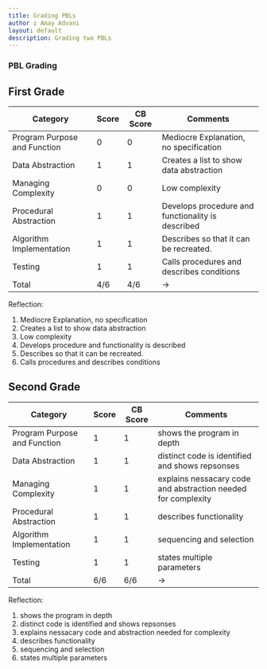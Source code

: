 ```yaml
---
title: Grading PBLs
author : Amay Advani
layout: default
description: Grading two PBLs
---
```


### PBL Grading

## First Grade

| Category                | Score | CB Score | Comments |
|------------------------|-------|----------|----------|
| Program Purpose and Function | 0 | 0  | Mediocre Explanation, no specification   |
| Data Abstraction       | 1 | 1 | Creates a list to show data abstraction     |
| Managing Complexity    | 0 | 0 | Low complexity     |
| Procedural Abstraction | 1 | 1 | Develops procedure and functionality is described       |
| Algorithm Implementation| 1 | 1 | Describes so that it can be recreated.       |
| Testing                | 1 | 1 | Calls procedures and describes conditions      |
| Total                | 4/6 | 4/6 |    ->      |

Reflection: 

1) Mediocre Explanation, no specification
2) Creates a list to show data abstraction 
3) Low complexity  
4) Develops procedure and functionality is described 
5) Describes so that it can be recreated.
6) Calls procedures and describes conditions 


## Second Grade

| Category                | Score | CB Score | Comments |
|------------------------|-------|----------|----------|
| Program Purpose and Function | 1 | 1 | shows the program in depth       |
| Data Abstraction       | 1 | 1 | distinct code is identified and shows repsonses         |
| Managing Complexity    | 1 | 1 | explains nessacary code and abstraction needed for complexity         |
| Procedural Abstraction | 1 | 1 | describes functionality        |
| Algorithm Implementation| 1 | 1 | sequencing and selection   |
| Testing                | 1 | 1 | states multiple parameters       |
| Total             | 6/6 | 6/6 | ->      |

Reflection: 

1) shows the program in depth
2) distinct code is identified and shows repsonses
3) explains nessacary code and abstraction needed for complexity
4) describes functionality
5) sequencing and selection
6) states multiple parameters